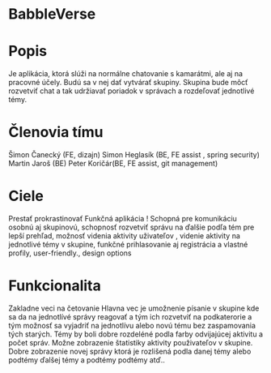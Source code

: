 # BabbleVerse
# Popis
Je aplikácia, ktorá slúži na normálne chatovanie s kamarátmi, ale aj na pracovné účely. Budú sa v nej dať vytvárať skupiny. Skupina bude môcť rozvetviť chat a tak udržiavať poriadok v správach a rozdeľovať jednotlivé témy.

# Členovia tímu
Šimon Čanecký (FE, dizajn) 
Simon Heglasík (BE, FE assist , spring security)
Martin Jaroš (BE)
Peter Koričár(BE, FE assist, git management)

# Ciele
Prestať prokrastinovať Funkčná aplikácia ! Schopná pre komunikáciu osobnú aj skupinovú, schopnosť rozvetviť správu na ďalšie podľa tém pre lepší prehľad, možnosť videnia aktivity uživateľov , videnie aktivity na jednotlivé témy v skupine, funkčné prihlasovanie aj registrácia a vlastné profily, user-friendly., design options

# Funkcionalita
Zakladne veci na četovanie
Hlavna vec je umožnenie písanie v skupine kde sa da na jednotlívé správy reagovať a tým ich rozvetviť na podkaterorie a tým možnosť sa vyjadriť na jednotlívu alebo novú tému bez zaspamovania tých starých.
Témy by boli dobre rozdeléné podla farby odvijajúcej aktivitu a počet správ.
Možne zobrazenie štatistiky aktivity použivateľov v skupine.
Dobre zobrazenie novej správy ktorá je rozlišená podla danej témy alebo podtémy ďalšej témy a podtémy podtémy atď..
